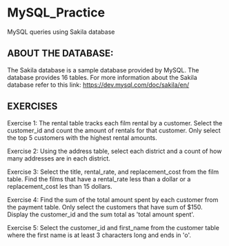 # MySQL_Practice
MySQL queries using Sakila database 

## ABOUT THE DATABASE:
The Sakila database is a sample database provided by MySQL. The database provides 16 tables.
For more information about the Sakila database refer to this link: https://dev.mysql.com/doc/sakila/en/ 

## EXERCISES

Exercise 1: The rental table tracks each film rental by a customer. Select the customer_id and count the amount of rentals for that customer. Only select the top 5 customers with the highest rental amounts.

Exercise 2: Using the address table, select each district and a count of how many addresses are in each district. 

Exercise 3: Select the title, rental_rate, and replacement_cost from the film table. Find the films that have a rental_rate less than a dollar or a replacement_cost les than 15 dollars.

Exercise 4: Find the sum of the total amount spent by each customer from the payment table. Only select the customers that have sum of $150. Display the customer_id and the sum total as 'total amount spent'.

Exercise 5: Select the customer_id and first_name from the customer table where the first name is at least 3 characters long and ends in 'o'.
